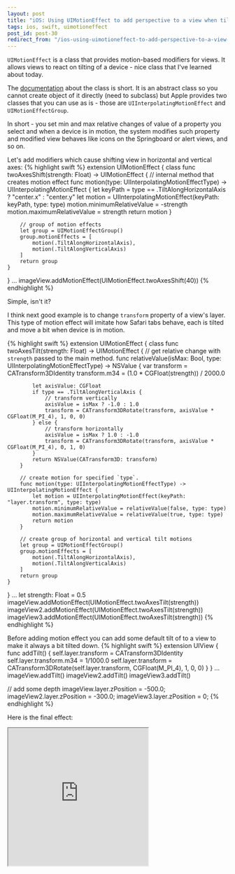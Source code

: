 ```yaml
---
layout: post
title: "iOS: Using UIMotionEffect to add perspective to a view when tilting device"
tags: ios, swift, uimotioneffect
post_id: post-30
redirect_from: "/ios-using-uimotioneffect-to-add-perspective-to-a-view-when-tilting-device/"
---
```

`UIMotionEffect` is a class that provides motion-based modifiers for views.
It allows views to react on tilting of a device - nice class that I've learned
about today.

The [documentation][docs] about the class is short. It is an abstract class so
you cannot create object of it directly (need to subclass) but Apple provides
two classes that you can use as is - those are `UIInterpolatingMotionEffect`
and `UIMotionEffectGroup`.

In short - you set min and max relative changes of value of a property you select
and when a device is in motion, the system modifies such property and modified
view behaves like icons on the Springboard or alert views, and so on.

Let's add modifiers which cause shifting view in horizontal and vertical axes:
{% highlight swift %}
extension UIMotionEffect {
    class func twoAxesShift(strength: Float) -> UIMotionEffect {
        // internal method that creates motion effect
        func motion(type: UIInterpolatingMotionEffectType) -> UIInterpolatingMotionEffect {
            let keyPath = type == .TiltAlongHorizontalAxis ? "center.x" : "center.y"
            let motion = UIInterpolatingMotionEffect(keyPath: keyPath, type: type)
            motion.minimumRelativeValue = -strength
            motion.maximumRelativeValue = strength
            return motion
        }

        // group of motion effects
        let group = UIMotionEffectGroup()
        group.motionEffects = [
            motion(.TiltAlongHorizontalAxis),
            motion(.TiltAlongVerticalAxis)
        ]
        return group
    }
}
...
imageView.addMotionEffect(UIMotionEffect.twoAxesShift(40))
{% endhighlight %}

Simple, isn't it?

I think next good example is to change `transform` property of a view's layer.
This type of motion effect will imitate how Safari tabs behave, each is tilted
and move a bit when device is in motion.

{% highlight swift %}
extension UIMotionEffect {
    class func twoAxesTilt(strength: Float) -> UIMotionEffect {
        // get relative change with `strength` passed to the main method.
        func relativeValue(isMax: Bool, type: UIInterpolatingMotionEffectType) -> NSValue {
            var transform = CATransform3DIdentity
            transform.m34 = (1.0 * CGFloat(strength)) / 2000.0

            let axisValue: CGFloat
            if type == .TiltAlongVerticalAxis {
                // transform vertically
                axisValue = isMax ? -1.0 : 1.0
                transform = CATransform3DRotate(transform, axisValue * CGFloat(M_PI_4), 1, 0, 0)
            } else {
                // transform horizontally
                axisValue = isMax ? 1.0 : -1.0
                transform = CATransform3DRotate(transform, axisValue * CGFloat(M_PI_4), 0, 1, 0)
            }
            return NSValue(CATransform3D: transform)
        }

        // create motion for specified `type`.
        func motion(type: UIInterpolatingMotionEffectType) -> UIInterpolatingMotionEffect {
            let motion = UIInterpolatingMotionEffect(keyPath: "layer.transform", type: type)
            motion.minimumRelativeValue = relativeValue(false, type: type)
            motion.maximumRelativeValue = relativeValue(true, type: type)
            return motion
        }

        // create group of horizontal and vertical tilt motions
        let group = UIMotionEffectGroup()
        group.motionEffects = [
            motion(.TiltAlongHorizontalAxis),
            motion(.TiltAlongVerticalAxis)
        ]
        return group
    }
}
...
let strength: Float = 0.5
imageView.addMotionEffect(UIMotionEffect.twoAxesTilt(strength))
imageView2.addMotionEffect(UIMotionEffect.twoAxesTilt(strength))
imageView3.addMotionEffect(UIMotionEffect.twoAxesTilt(strength))
{% endhighlight %}

Before adding motion effect you can add some default tilt of to a view to make
it always a bit tilted down.
{% highlight swift %}
extension UIView {
    func addTilt() {
        self.layer.transform = CATransform3DIdentity
        self.layer.transform.m34 = 1/1000.0
        self.layer.transform = CATransform3DRotate(self.layer.transform, CGFloat(M_PI_4), 1, 0, 0)
    }
}
...
imageView.addTilt()
imageView2.addTilt()
imageView3.addTilt()

// add some depth
imageView.layer.zPosition = -500.0;
imageView2.layer.zPosition = -300.0;
imageView3.layer.zPosition = 0;
{% endhighlight %}

Here is the final effect:
<iframe width="320" height="315" src="http://szulctomasz.com/wp-content/uploads/2015/08/ScreenFlow.mp4"></iframe>

[docs]: https://developer.apple.com/library/ios/documentation/UIKit/Reference/UIMotionEffect_class/

